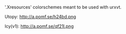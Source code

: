 '.Xresources' colorschemes meant to be used with urxvt.

Utopy: http://a.pomf.se/h24bd.png

Icy(v1): http://a.pomf.se/qf21l.png
